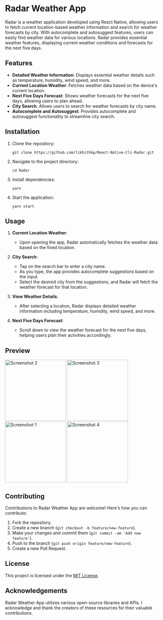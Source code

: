 # Radar Weather App

Radar is a weather application developed using React Native, allowing users to fetch current location-based weather information and search for weather forecasts by city. With autocomplete and autosuggest features, users can easily find weather data for various locations. Radar provides essential weather features, displaying current weather conditions and forecasts for the next five days.

## Features
- **Detailed Weather Information**: Displays essential weather details such as temperature, humidity, wind speed, and more.
- **Current Location Weather**: Fetches weather data based on the device's current location.
- **Next Five Days Forecast**: Shows weather forecasts for the next five days, allowing users to plan ahead.
- **City Search**: Allows users to search for weather forecasts by city name.
- **Autocomplete and Autosuggest**: Provides autocomplete and autosuggest functionality to streamline city search.

## Installation

1. Clone the repository:

   ```
   git clone https://github.com/likhithkp/React-Native-Cli-Radar.git
   ```

2. Navigate to the project directory:

   ```
   cd Radar
   ```

3. Install dependencies:

   ```
   yarn
   ```

4. Start the application:

   ```
   yarn start
   ```

## Usage

1. **Current Location Weather**:
   - Upon opening the app, Radar automatically fetches the weather data based on the fixed location.

2. **City Search**:
   - Tap on the search bar to enter a city name.
   - As you type, the app provides autocomplete suggestions based on the input.
   - Select the desired city from the suggestions, and Radar will fetch the weather forecast for that location.

3. **View Weather Details**:
   - After selecting a location, Radar displays detailed weather information including temperature, humidity, wind speed, and more.

4. **Next Five Days Forecast**:
   - Scroll down to view the weather forecast for the next five days, helping users plan their activities accordingly.

## Preview
  
<img src="https://github.com/likhithkp/React-Native-Cli-Radar/assets/88890448/aa0651c2-b628-40f2-8c2b-7e133b686de0" alt="Screenshot 2" width="200">
<img src="https://github.com/likhithkp/React-Native-Cli-Radar/assets/88890448/5ff6e0e3-7b14-4f13-9e92-ccf24e2ede31" alt="Screenshot 3" width="200">
<img src="https://github.com/likhithkp/React-Native-Cli-Radar/assets/88890448/b477ca2f-b36e-4b81-90ef-c3a9d93850a9" alt="Screenshot 1" width="200">
<img src="https://github.com/likhithkp/React-Native-Cli-Radar/assets/88890448/e4551cd6-a234-414d-84f7-b0f8cb5e7825" alt="Screenshot 4" width="200">


## Contributing

Contributions to Radar Weather App are welcome! Here's how you can contribute:

1. Fork the repository.
2. Create a new branch (`git checkout -b feature/new-feature`).
3. Make your changes and commit them (`git commit -am 'Add new feature'`).
4. Push to the branch (`git push origin feature/new-feature`).
5. Create a new Pull Request.

## License

This project is licensed under the [MIT License](https://opensource.org/licenses/MIT).

## Acknowledgements

Radar Weather App utilizes various open-source libraries and APIs. I acknowledge and thank the creators of these resources for their valuable contributions.
